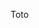 Toto

```ocaml file=tikitakabis.ml
```

```ocaml file=tuktuk.ml,skip
```

```sh dir=ping/pong
```

``` dir=foo,file=bar.txt
```

```cram file=burn.sh
```

